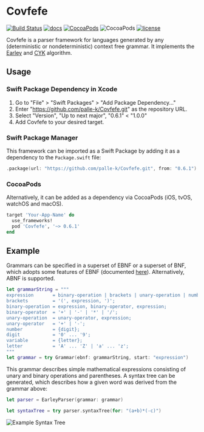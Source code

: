# Covfefe

[![Build Status](https://travis-ci.org/palle-k/Covfefe.svg?branch=master)](https://travis-ci.org/palle-k/Covfefe)
[![docs](https://cdn.rawgit.com/palle-k/Covfefe/66add420af3ce1801629d72ef0eedb9a30af584b/docs/badge.svg)](https://palle-k.github.io/Covfefe/)
[![CocoaPods](https://img.shields.io/cocoapods/v/Covfefe.svg)](https://cocoapods.org/pods/Covfefe)
![CocoaPods](https://img.shields.io/cocoapods/p/Covfefe.svg)
[![license](https://img.shields.io/github/license/palle-k/Covfefe.svg)](https://github.com/palle-k/Covfefe/blob/master/License)

Covfefe is a parser framework for languages generated by any (deterministic or nondeterministic) context free grammar.
It implements the [Earley](https://en.wikipedia.org/wiki/Earley_parser) and [CYK](https://en.wikipedia.org/wiki/CYK_algorithm) algorithm.

## Usage

### Swift Package Dependency in Xcode

1. Go to "File" > "Swift Packages" > "Add Package Dependency..."
2. Enter "https://github.com/palle-k/Covfefe.git" as the repository URL.
3. Select "Version", "Up to next major", "0.6.1" < "1.0.0"
4. Add Covfefe to your desired target.

### Swift Package Manager

This framework can be imported as a Swift Package by adding it as a dependency to the `Package.swift` file:

```swift
.package(url: "https://github.com/palle-k/Covfefe.git", from: "0.6.1")
```

### CocoaPods

Alternatively, it can be added as a dependency via CocoaPods (iOS, tvOS, watchOS and macOS).

```ruby
target 'Your-App-Name' do
  use_frameworks!
  pod 'Covfefe', '~> 0.6.1'
end
```

## Example

Grammars can be specified in a superset of EBNF or a superset of BNF, which adopts some features of EBNF (documented [here](/BNF.md)).
Alternatively, ABNF is supported.

```swift
let grammarString = """
expression       = binary-operation | brackets | unary-operation | number | variable;
brackets         = '(', expression, ')';
binary-operation = expression, binary-operator, expression;
binary-operator  = '+' | '-' | '*' | '/';
unary-operation  = unary-operator, expression;
unary-operator   = '+' | '-';
number           = {digit};
digit            = '0' ... '9';
variable         = {letter};
letter           = 'A' ... 'Z' | 'a' ... 'z';
""" 
let grammar = try Grammar(ebnf: grammarString, start: "expression")
```

This grammar describes simple mathematical expressions consisting of unary and binary operations and parentheses.
A syntax tree can be generated, which describes how a given word was derived from the grammar above:

 ```swift
let parser = EarleyParser(grammar: grammar)
 
let syntaxTree = try parser.syntaxTree(for: "(a+b)*(-c)")
 ```

![Example Syntax Tree](https://raw.githubusercontent.com/palle-k/Covfefe/master/example-syntax-tree.png)

